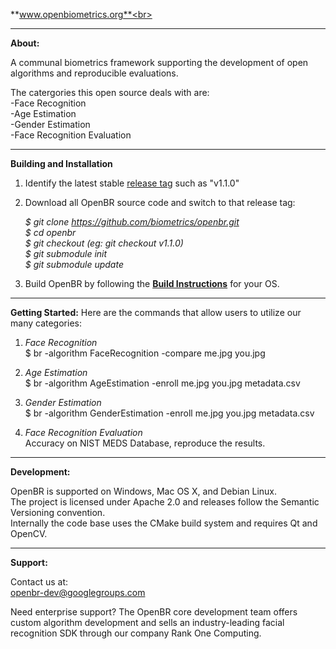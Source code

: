 **www.openbiometrics.org**<br>
____
**About:** <br>

A communal biometrics framework supporting the development of open algorithms and reproducible evaluations.<br>

The catergories this open source deals with are: <br>
-Face Recognition <br>
-Age Estimation <br>
-Gender Estimation <br>
-Face Recognition Evaluation 
____

**Building and Installation**

1) Identify the latest stable [release tag](https://github.com/biometrics/openbr/releases) such as "v1.1.0"

2) Download all OpenBR source code and switch to that release tag:

    *$ git clone https://github.com/biometrics/openbr.git <br>
    $ cd openbr <br>
    $ git checkout <tag>   (eg: git checkout v1.1.0) <br>
    $ git submodule init <br>
    $ git submodule update <br>*
    
3) Build OpenBR by following the **[Build Instructions](http://openbiometrics.org/docs/install/)** for your OS.
____
**Getting Started:**
Here are the commands that allow users to utilize our many categories: <br>
1) *Face Recognition* <br>
$ br -algorithm FaceRecognition -compare me.jpg you.jpg

2) *Age Estimation* <br>
$ br -algorithm AgeEstimation -enroll me.jpg you.jpg metadata.csv

3) *Gender Estimation* <br>
$ br -algorithm GenderEstimation -enroll me.jpg you.jpg metadata.csv

4) *Face Recognition Evaluation* <br>
Accuracy on NIST MEDS Database, reproduce the results.
____
**Development:**

OpenBR is supported on Windows, Mac OS X, and Debian Linux. <br>
The project is licensed under Apache 2.0 and releases follow the Semantic Versioning convention. <br>
Internally the code base uses the CMake build system and requires Qt and OpenCV. <br>
____
**Support:**

Contact us at: <br>
openbr-dev@googlegroups.com

Need enterprise support? 
The OpenBR core development team offers custom algorithm development and sells an industry-leading facial recognition SDK through our company Rank One Computing.

